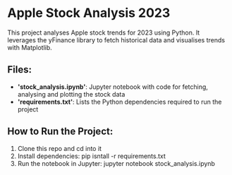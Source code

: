 # Apple Stock Analysis 2023
This project analyses Apple stock trends for 2023 using Python. It leverages the yFinance library to fetch historical data and visualises trends with Matplotlib.

## Files:
- **'stock_analysis.ipynb'**: Jupyter notebook with code for fetching, analysing and plotting the stock data
- **'requirements.txt'**: Lists the Python dependencies required to run the project

## How to Run the Project:
1. Clone this repo and cd into it
2. Install dependencies: pip isntall -r requirements.txt
3. Run the notebook in Jupyter: jupyter notebook stock_analysis.ipynb

